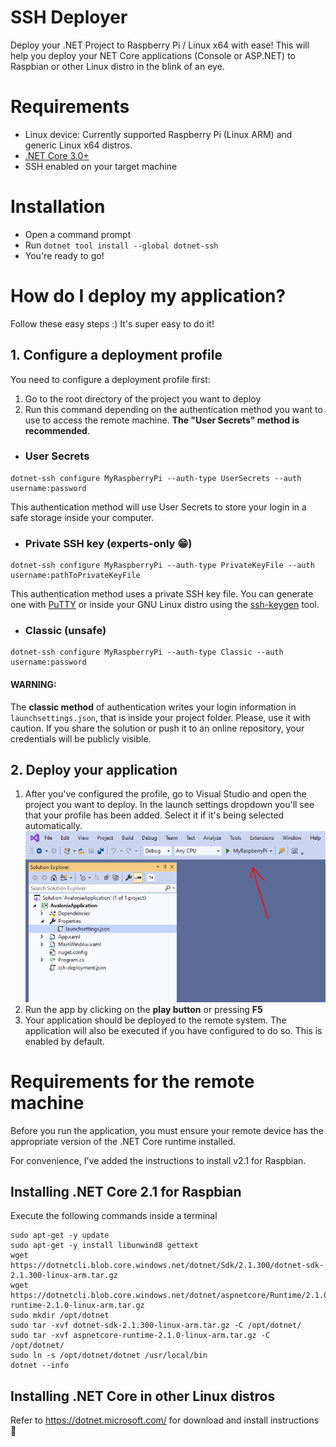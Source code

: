 ﻿# SSH Deployer
Deploy your .NET Project to Raspberry Pi / Linux x64 with ease!
This will help you deploy your NET Core applications (Console or ASP.NET) to Raspbian or other Linux distro in the blink of an eye. 

# Requirements

- Linux device: Currently supported Raspberry Pi (Linux ARM) and generic Linux x64 distros.
- [.NET Core 3.0+](https://www.microsoft.com/net/download)
- SSH enabled on your target machine

# Installation
- Open a command prompt
- Run `dotnet tool install --global dotnet-ssh`
- You're ready to go!

# How do I deploy my application?
Follow these easy steps :) It's super easy to do it!

## 1. Configure a deployment profile

You need to configure a deployment profile first:

1. Go to the root directory of the project you want to deploy
2. Run this command depending on the authentication method you want to use to access the remote machine. **The "User Secrets" method is recommended**.

* ### User Secrets
```
dotnet-ssh configure MyRaspberryPi --auth-type UserSecrets --auth username:password
```
This authentication method will use User Secrets to store your login in a safe storage inside your computer.

* ### Private SSH key (experts-only 😁)
```
dotnet-ssh configure MyRaspberryPi --auth-type PrivateKeyFile --auth username:pathToPrivateKeyFile
```
This authentication method uses a private SSH key file. You can generate one with [PuTTY](https://stackoverflow.com/a/2224204/1025407) or inside your GNU Linux distro using the [ssh-keygen](https://www.ssh.com/ssh/keygen) tool.

* ### Classic (unsafe)
```
dotnet-ssh configure MyRaspberryPi --auth-type Classic --auth username:password
```
#### WARNING: 
The **classic method** of authentication writes your login information in `launchsettings.json`, that is inside your project folder. Please, use it with caution. If you share the solution or push it to an online repository, your credentials will be publicly visible.

## 2. Deploy your application

1. After you've configured the profile, go to Visual Studio and open the project you want to deploy. In the launch settings dropdown you'll see that your profile has been added. Select it if it's being selected automatically.
![Vs Menu Snapshot](Docs/Vs-Menu-Snapshot.png)
2. Run the app by clicking on the **play button** or pressing **F5**
3. Your application should be deployed to the remote system. The application will also be executed if you have configured to do so. This is enabled by default.

# Requirements for the remote machine
Before you run the application, you must ensure your remote device has the appropriate version of the .NET Core runtime installed.

For convenience, I've added the instructions to install v2.1 for Raspbian.
## Installing .NET Core 2.1 for Raspbian

Execute the following commands inside a terminal
```
sudo apt-get -y update
sudo apt-get -y install libunwind8 gettext
wget https://dotnetcli.blob.core.windows.net/dotnet/Sdk/2.1.300/dotnet-sdk-2.1.300-linux-arm.tar.gz
wget https://dotnetcli.blob.core.windows.net/dotnet/aspnetcore/Runtime/2.1.0/aspnetcore-runtime-2.1.0-linux-arm.tar.gz
sudo mkdir /opt/dotnet
sudo tar -xvf dotnet-sdk-2.1.300-linux-arm.tar.gz -C /opt/dotnet/
sudo tar -xvf aspnetcore-runtime-2.1.0-linux-arm.tar.gz -C /opt/dotnet/
sudo ln -s /opt/dotnet/dotnet /usr/local/bin
dotnet --info
```

## Installing .NET Core in other Linux distros

Refer to https://dotnet.microsoft.com/ for download and install instructions 🐔
